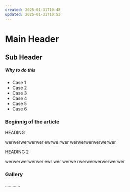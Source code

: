 ```yaml
---
created: 2025-01-31T10:48
updated: 2025-01-31T10:53
---
```

# Main Header

## Sub Header

##### Why to do this

- Case 1
- Case 2
- Case 3
- Case 4
- Case 5
- Case 6

### Beginnig of the article

HEADING

werwerwerwerwer
ewrwe
rwer
werwerwerwerwerwer

HEADING 2

werwerwerwerwer
ewr
wer
werwe
rwerwerwerwerwerwer

### Gallery

............

